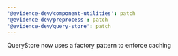 ```yaml
---
'@evidence-dev/component-utilities': patch
'@evidence-dev/preprocess': patch
'@evidence-dev/query-store': patch
---
```


QueryStore now uses a factory pattern to enforce caching

